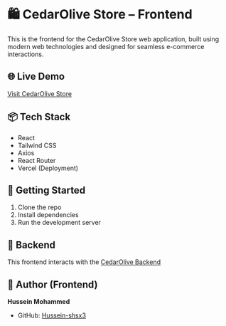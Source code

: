 
# 🛍️ CedarOlive Store – Frontend

This is the frontend for the CedarOlive Store web application, built using modern web technologies and designed for seamless e-commerce interactions.

## 🌐 Live Demo

[Visit CedarOlive Store](https://cedar-olive-store.vercel.app/)

## 📦 Tech Stack

- React
- Tailwind CSS
- Axios
- React Router
- Vercel (Deployment)

## 🚀 Getting Started

1. Clone the repo
2. Install dependencies
3. Run the development server

## 🔗 Backend

This frontend interacts with the [CedarOlive Backend](https://github.com/mohanadsabha/cedar-olive-store)

## 👤 Author (Frontend)

**Hussein Mohammed**
- GitHub: [Hussein-shsx3](https://github.com/Hussein-shsx3)
